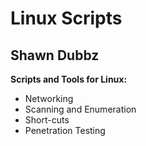 <head>
  <h1> Linux Scripts </h1>
  <h2> Shawn Dubbz </h2>
</head>

<body>
 <b> Scripts and Tools for Linux: </b>  
  <br>
  <ul>
    <li> Networking </li>
    <li> Scanning and Enumeration </li>
    <li> Short-cuts </li>
    <li> Penetration Testing </li>
  <ul>

</body>
